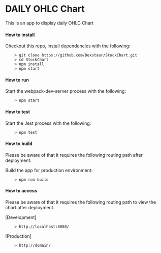 # DAILY OHLC Chart

This is an app to display daily OHLC Chart


#### How to install #####
Checkout this repo, install dependencies with the following:

```
	> git clone https://github.com/Dexstaar/StockChart.git
	> cd StockChart
	> npm install
	> npm start
```


#### How to run #####
Start the webpack-dev-server process with the following:

```
	> npm start
```


#### How to test #####
Start the Jest process with the following:

```
	> npm test
```


#### How to build #####
Please be aware of that it requires the following routing path after deployment.

Build the app for production environment:

```
	> npm run build
```


#### How to access #####
Please be aware of that it requires the following routing path to view the chart after deployment.

[Development]
```
	> http://localhost:8080/
```

[Production]
```
	> http://domain/
```